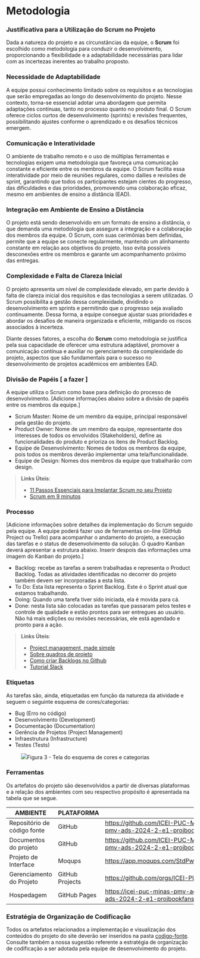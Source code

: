 
# Metodologia

### Justificativa para a Utilização do Scrum no Projeto
Dada a natureza do projeto e as circunstâncias da equipe, o **Scrum** foi escolhido como metodologia para conduzir o desenvolvimento, proporcionando a flexibilidade e a adaptabilidade necessárias para lidar com as incertezas inerentes ao trabalho proposto.

### Necessidade de Adaptabilidade
A equipe possui conhecimento limitado sobre os requisitos e as tecnologias que serão empregadas ao longo do desenvolvimento do projeto. Nesse contexto, torna-se essencial adotar uma abordagem que permita adaptações contínuas, tanto no processo quanto no produto final. O Scrum oferece ciclos curtos de desenvolvimento (sprints) e revisões frequentes, possibilitando ajustes conforme o aprendizado e os desafios técnicos emergem.

### Comunicação e Interatividade
O ambiente de trabalho remoto e o uso de múltiplas ferramentas e tecnologias exigem uma metodologia que favoreça uma comunicação constante e eficiente entre os membros da equipe. O Scrum facilita essa interatividade por meio de reuniões regulares, como dailies e revisões de sprint, garantindo que todos os participantes estejam cientes do progresso, das dificuldades e das prioridades, promovendo uma colaboração eficaz, mesmo em ambientes de ensino a distância (EAD).

### Integração em Ambiente de Ensino a Distância
O projeto está sendo desenvolvido em um formato de ensino a distância, o que demanda uma metodologia que assegure a integração e a colaboração dos membros da equipe. O Scrum, com suas cerimônias bem definidas, permite que a equipe se conecte regularmente, mantendo um alinhamento constante em relação aos objetivos do projeto. Isso evita possíveis desconexões entre os membros e garante um acompanhamento próximo das entregas.

### Complexidade e Falta de Clareza Inicial
O projeto apresenta um nível de complexidade elevado, em parte devido à falta de clareza inicial dos requisitos e das tecnologias a serem utilizadas. O Scrum possibilita a gestão dessa complexidade, dividindo o desenvolvimento em sprints e permitindo que o progresso seja avaliado continuamente. Dessa forma, a equipe consegue ajustar suas prioridades e abordar os desafios de maneira organizada e eficiente, mitigando os riscos associados à incerteza.

Diante desses fatores, a escolha do **Scrum** como metodologia se justifica pela sua capacidade de oferecer uma estrutura adaptável, promover a comunicação contínua e auxiliar no gerenciamento da complexidade do projeto, aspectos que são fundamentais para o sucesso no desenvolvimento de projetos acadêmicos em ambientes EAD.

### Divisão de Papéis [ a fazer ]

A equipe utiliza o Scrum como base para definição do processo de desenvolvimento.
[Adicione informações abaixo sobre a divisão de papéis entre os membros da equipe.]
- Scrum Master: Nome de um membro da equipe, principal responsável pela gestão do projeto.
- Product Owner: Nome de um membro da equipe, representante dos interesses de todos os envolvidos (Stakeholders), define as funcionalidades do produto e prioriza os itens de Product Backlog.
- Equipe de Desenvolvimento: Nomes de todos os membros da equipe, pois todos os membros deverão implementar uma tela/funcionalidade.
- Equipe de Design: Nomes dos membros da equipe que trabalharão com design.

> **Links Úteis**:
> - [11 Passos Essenciais para Implantar Scrum no seu 
> Projeto](https://mindmaster.com.br/scrum-11-passos/)
> - [Scrum em 9 minutos](https://www.youtube.com/watch?v=XfvQWnRgxG0)

### Processo

[Adicione informações sobre detalhes da implementação do Scrum seguido pela equipe. A equipe poderá fazer uso de ferramentas on-line (GitHub Project ou Trello) para acompanhar o andamento do projeto, a execução das tarefas e o status de desenvolvimento da solução. O quadro Kanban deverá apresentar a estrutura abaixo. Inserir despois das informações uma imagem do Kanban do projeto.]
- Backlog: recebe as tarefas a serem trabalhadas e representa o Product Backlog. Todas as atividades identificadas no decorrer do projeto também devem ser incorporadas a esta lista. 
- To Do: Esta lista representa o Sprint Backlog. Este é o Sprint atual que estamos trabalhando. 
- Doing: Quando uma tarefa tiver sido iniciada, ela é movida para cá. 
- Done: nesta lista são colocadas as tarefas que passaram pelos testes e controle de qualidade e estão prontos para ser entregues ao usuário. Não há mais edições ou revisões necessárias, ele está agendado e pronto para a ação.

> **Links Úteis**:
> - [Project management, made simple](https://github.com/features/project-management/)
> - [Sobre quadros de projeto](https://docs.github.com/pt/github/managing-your-work-on-github/about-project-boards)
> - [Como criar Backlogs no Github](https://www.youtube.com/watch?v=RXEy6CFu9Hk)
> - [Tutorial Slack](https://slack.com/intl/en-br/)


### Etiquetas
<p>As tarefas são, ainda, etiquetadas em função da natureza da atividade e seguem o seguinte esquema de cores/categorias:</p>

<ul>
  <li>Bug (Erro no código)</li>
  <li>Desenvolvimento (Development)</li>
  <li>Documentação (Documentation)</li>
  <li>Gerência de Projetos (Project Management)</li>
  <li>Infraestrutura (Infrastructure)</li>
  <li>Testes (Tests)</li>
</ul>

<figure> 
  <img src="https://user-images.githubusercontent.com/100447878/164068979-9eed46e1-9b44-461e-ab88-c2388e6767a1.png"
    <figcaption>Figura 3 - Tela do esquema de cores e categorias</figcaption>
</figure> 
  
### Ferramentas

Os artefatos do projeto são desenvolvidos a partir de diversas plataformas e a relação dos ambientes com seu respectivo propósito é apresentada na tabela que se segue.

| AMBIENTE                            | PLATAFORMA                         | LINK DE ACESSO                         |
|-------------------------------------|------------------------------------|----------------------------------------|
| Repositório de código fonte | GitHub | https://github.com/ICEI-PUC-Minas-PMV-ADS/pmv-ads-2024-2-e1-proj-web-t6-pmv-ads-2024-2-e1-projbookfans/tree/main/codigo-fonte |
| Documentos do projeto | GitHub | https://github.com/ICEI-PUC-Minas-PMV-ADS/pmv-ads-2024-2-e1-proj-web-t6-pmv-ads-2024-2-e1-projbookfans/tree/main/documentos |
| Projeto de Interface | Moqups | https://app.moqups.com/StdPw80wj2EsmrsnW36NKpwgEc2IXGt0/view/page/a4d3e578f |
| Gerenciamento do Projeto | GitHub Projects | https://github.com/orgs/ICEI-PUC-Minas-PMV-ADS/projects/1329 |
| Hospedagem | GitHub Pages | https://icei-puc-minas-pmv-ads.github.io/pmv-ads-2024-2-e1-proj-web-t6-pmv-ads-2024-2-e1-projbookfans/codigo-fonte/src/ |


### Estratégia de Organização de Codificação 

Todos os artefatos relacionados a implementação e visualização dos conteúdos do projeto do site deverão ser inseridos na pasta [codigo-fonte](http://https://github.com/ICEI-PUC-Minas-PMV-ADS/WebApplicationProject-Template-v2/tree/main/codigo-fonte). Consulte também a nossa sugestão referente a estratégia de organização de codificação a ser adotada pela equipe de desenvolvimento do projeto.

